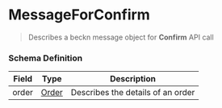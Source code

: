 MessageForConfirm
=======

>Describes a beckn message object for **Confirm** API call

### Schema Definition


|**Field**|**Type**|**Description**|
|---------|--------|---------------|
|order|  [Order](/Core/01_Transaction%20Layer%20Specification/Latest/Schema%20Reference/order) |	Describes the details of an order